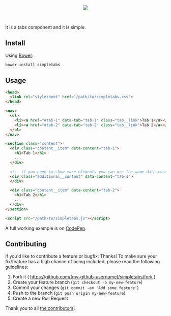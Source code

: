 <p align="center">
  <img src="http://i.imgur.com/VAGfHGh.png">
</p>
<br>

It is a tabs component and it is simple.

## Install

Using [Bower](http://bower.io):

```bash
bower install simpletabs
```

## Usage

```html
<head>
  <link rel="stylesheet" href="/path/to/simpletabs.css">
</head>

<nav>
  <ul>
    <li><a href="#tab-1" data-tab="tab-1" class="tab__link">Tab 1</a></li>
    <li><a href="#tab-2" data-tab="tab-2" class="tab__link">Tab 2</a></li>
  </ul>
</nav>

<section class="content">
  <div class="content__item" data-content="tab-1">
    <h1>Tab 1</h1>
    ...
  </div>

  <!-- if you need to show more elements you can use the same data-content -->
  <div class="additional__content" data-content="tab-1">
  </div>

  <div class="content__item" data-content="tab-2">
    <h1>Tab 2</h1>
    ...
  </div>
</section>

<script src="/path/to/simpletabs.js"></script>
```

A full working example is on [CodePen](http://codepen.io/romulomachado/full/rVYVqr/).

## Contributing

If you'd like to contribute a feature or bugfix: Thanks! To make sure your fix/feature has a high chance of being included, please read the following guidelines:

1. Fork it ( https://github.com/[my-github-username]/simpletabs/fork )
2. Create your feature branch (`git checkout -b my-new-feature`)
3. Commit your changes (`git commit -am 'Add some feature'`)
4. Push to the branch (`git push origin my-new-feature`)
5. Create a new Pull Request

Thank you to all [the contributors](https://github.com/romulomachado/simpletabs/contributors)!
